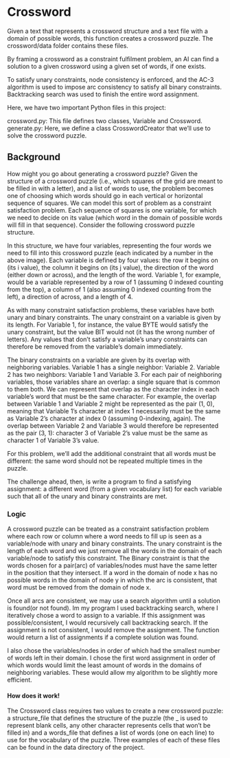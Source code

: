 # Crossword

Given a text that represents a crossword structure and a text file with a domain of possible words, this function creates a crossword puzzle. The crossword/data folder contains these files.

By framing a crossword as a constraint fulfilment problem, an AI can find a solution to a given crossword using a given set of words, if one exists.

To satisfy unary constraints, node consistency is enforced, and the AC-3 algorithm is used to impose arc consistency to satisfy all binary constraints. Backtracking search was used to finish the entire word assignment.

Here, we have two important Python files in this project:

crossword.py: This file defines two classes, Variable and Crossword.
generate.py: Here, we define a class CrosswordCreator that we’ll use to solve the crossword puzzle.

## Background
How might you go about generating a crossword puzzle? Given the structure of a crossword puzzle (i.e., which squares of the grid are meant to be filled in with a letter), and a list of words to use, the problem becomes one of choosing which words should go in each vertical or horizontal sequence of squares. We can model this sort of problem as a constraint satisfaction problem. Each sequence of squares is one variable, for which we need to decide on its value (which word in the domain of possible words will fill in that sequence). Consider the following crossword puzzle structure.

In this structure, we have four variables, representing the four words we need to fill into this crossword puzzle (each indicated by a number in the above image). Each variable is defined by four values: the row it begins on (its i value), the column it begins on (its j value), the direction of the word (either down or across), and the length of the word. Variable 1, for example, would be a variable represented by a row of 1 (assuming 0 indexed counting from the top), a column of 1 (also assuming 0 indexed counting from the left), a direction of across, and a length of 4.

As with many constraint satisfaction problems, these variables have both unary and binary constraints. The unary constraint on a variable is given by its length. For Variable 1, for instance, the value BYTE would satisfy the unary constraint, but the value BIT would not (it has the wrong number of letters). Any values that don’t satisfy a variable’s unary constraints can therefore be removed from the variable’s domain immediately.

The binary constraints on a variable are given by its overlap with neighboring variables. Variable 1 has a single neighbor: Variable 2. Variable 2 has two neighbors: Variable 1 and Variable 3. For each pair of neighboring variables, those variables share an overlap: a single square that is common to them both. We can represent that overlap as the character index in each variable’s word that must be the same character. For example, the overlap between Variable 1 and Variable 2 might be represented as the pair (1, 0), meaning that Variable 1’s character at index 1 necessarily must be the same as Variable 2’s character at index 0 (assuming 0-indexing, again). The overlap between Variable 2 and Variable 3 would therefore be represented as the pair (3, 1): character 3 of Variable 2’s value must be the same as character 1 of Variable 3’s value.

For this problem, we’ll add the additional constraint that all words must be different: the same word should not be repeated multiple times in the puzzle.

The challenge ahead, then, is write a program to find a satisfying assignment: a different word (from a given vocabulary list) for each variable such that all of the unary and binary constraints are met.

### Logic
A crossword puzzle can be treated as a constraint satisfaction problem where each row or column where a word needs to fill up is seen as a variable/node with unary and binary constraints. The unary constraint is the length of each word and we just remove all the words in the domain of each variable/node to satisfy this constraint. The Binary constraint is that the words chosen for a pair(arc) of variables/nodes must have the same letter in the position that they intersect. If a word in the domain of node x has no possible words in the domain of node y in which the arc is consistent, that word must be removed from the domain of node x.

Once all arcs are consistent, we may use a search algorithm until a solution is found(or not found). Im my program I used backtracking search, where I iteratively chose a word to assign to a variable. If this assignment was possible/consistent, I would recursively call backtracking search. If the assignment is not consistent, I would remove the assignment. The function would return a list of assignments if a complete solution was found.

I also chose the variables/nodes in order of which had the smallest number of words left in their domain. I chose the first word assignment in order of which words would limit the least amount of words in the domains of neighboring variables. These would allow my algorithm to be slightly more efficient.

#### How does it work!

The Crossword class requires two values to create a new crossword puzzle: a structure_file that defines the structure of the puzzle (the _ is used to represent blank cells, any other character represents cells that won’t be filled in) and a words_file that defines a list of words (one on each line) to use for the vocabulary of the puzzle. Three examples of each of these files can be found in the data directory of the project. 
